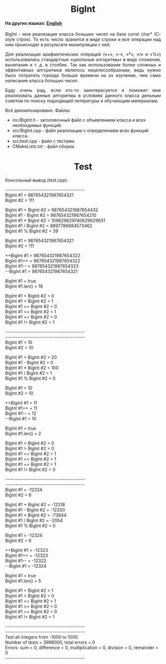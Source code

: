 <h1 align="center">BigInt</h1>
<h4>На других языках: <a href="https://github.com/AlferovKirill/Study/blob/main/№2%20BigInt/README.md">English</a></h4>

<p align="justify">BigInt - моя реализация класса больших чисел на базе const char* (C-style строк). То есть число хранится в виде строки и все операции над ним происходят в результате манипуляции с ней.</p>

<p align="justify">Для реализации арифметических операций («+», «-», «*», «/» и «%») использовались стандартные «школьные алгоритмы» в виде сложения, вычитания и т. д. в столбик. Так как использование более сложных и эффективных алгоритмов являлось нецелесообразным, ведь нужно было потратить гораздо больше времени на их изучение, чем само написание класса больших чисел.</p>

<p align="justify">Буду очень рад, если кто-то заинтересуется и поможет мне реализовать данные алгоритмы в условиях данного класса дельным советом по поиску подходящей литературы и обучающим материалам.</p>

<p align="justify">Всё декомпозировано. Файлы:</p>

<ul>
  <li>inc/BigInt.h - заголовочный файл с объявлением класса и всех необходимых функций.</li>
  <li>src/BigInt.cpp - файл реализации с определением всех функций класса.</li>
  <li>src/test.cpp - файл с тестами.</li>
  <li>CMakeLists.txt - файл сборки.</li>
</ul>

<h1 align="center">Test</h1>
<p align="justify">Консольный вывод (test.cpp):</p>

<p>
----------------------------------------<br>
BigInt #1 = 987654321987654321<br>
BigInt #2 = 111<br>
  
BigInt #1 + BigInt #2 = 987654321987654432<br>
BigInt #1 - BigInt #2 = 987654321987654210<br>
BigInt #1 * BigInt #2 = 109629629740629629631<br>
BigInt #1 / BigInt #2 = 8897786684573462<br>
BigInt #1 % BigInt #2 = 39<br>

BigInt #1 = 987654321987654321<br>
BigInt #2 = 111<br>

++BigInt #1 = 987654321987654322<br>
BigInt #1++ = 987654321987654322<br>
BigInt #1-- = 987654321987654323<br>
--BigInt #1 = 987654321987654321<br>

BigInt #1 = true<br>
BigInt #1.len() = 18<br>

BigInt #1 < BigInt #2 = 0<br>
BigInt #1 > BigInt #2 = 1<br>
BigInt #1 <= BigInt #2 = 0<br>
BigInt #1 >= BigInt #2 = 1<br>
BigInt #1 == BigInt #2 = 0<br>
BigInt #1 != BigInt #2 = 1<br>

----------------------------------------<br>
----------------------------------------<br>
BigInt #1 = 10<br>
BigInt #2 = 10<br>

BigInt #1 + BigInt #2 = 20<br>
BigInt #1 - BigInt #2 = 0<br>
BigInt #1 * BigInt #2 = 100<br>
BigInt #1 / BigInt #2 = 1<br>
BigInt #1 % BigInt #2 = 0<br>

BigInt #1 = 10<br>
BigInt #2 = 10<br>

++BigInt #1 = 11<br>
BigInt #1++ = 11<br>
BigInt #1-- = 12<br>
--BigInt #1 = 10<br>

BigInt #1 = true<br>
BigInt #1.len() = 2<br>

BigInt #1 < BigInt #2 = 0<br>
BigInt #1 > BigInt #2 = 0<br>
BigInt #1 <= BigInt #2 = 1<br>
BigInt #1 >= BigInt #2 = 1<br>
BigInt #1 == BigInt #2 = 1<br>
BigInt #1 != BigInt #2 = 0<br>

----------------------------------------<br>
----------------------------------------<br>
BigInt #1 = -12324<br>
BigInt #2 = 6<br>

BigInt #1 + BigInt #2 = -12318<br>
BigInt #1 - BigInt #2 = -12330<br>
BigInt #1 * BigInt #2 = -73944<br>
BigInt #1 / BigInt #2 = -2054<br>
BigInt #1 % BigInt #2 = 0<br>

BigInt #1 = -12324<br>
BigInt #2 = 6<br>

++BigInt #1 = -12323<br>
BigInt #1++ = -12323<br>
BigInt #1-- = -12322<br>
--BigInt #1 = -12324<br>

BigInt #1 = true<br>
BigInt #1.len() = 5<br>

BigInt #1 < BigInt #2 = 1<br>
BigInt #1 > BigInt #2 = 0<br>
BigInt #1 <= BigInt #2 = 1<br>
BigInt #1 >= BigInt #2 = 0<br>
BigInt #1 == BigInt #2 = 0<br>
BigInt #1 != BigInt #2 = 1<br>

----------------------------------------<br>
----------------------------------------<br>
Test all integers from -1000 to 1000.<br>
Number of tests = 3998000, total errors = 0<br>
Errors: sum = 0, difference = 0, multiplication = 0, division = 0, remainder = 0<br>
----------------------------------------<br>
</p>
